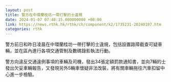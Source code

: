 ```yaml
---
layout: post
title: 警方在中環蘭桂坊一帶打擊的士違規
date: 2024-01-07 07:48:15.000000000 +08:00
link: https://news.rthk.hk/rthk/ch/component/k2/1735231-20240107.htm
categories: rthk
---
```


警方前日和昨日凌晨在中環蘭桂坊一帶打擊的士違規，包括設置路障截查可疑車輛，並在區內進行各項交通管制及數碼錄影執法行動。

警方向違反交通違例事項的車輛及司機，發出34張定額罰款通知書，並向7輛的士發出欠妥車輛報告，又發現另外5輛車懷疑非法改裝，將有關車輛拖往汽車扣留中心進一步檢驗。
